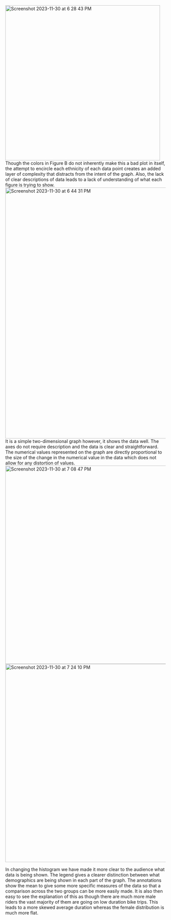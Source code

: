 <img width="486" alt="Screenshot 2023-11-30 at 6 28 43 PM" src="https://github.com/Zach-Seymour/FDSFE_ZSeymour/assets/143757823/00e1f057-c9cf-4bf5-a2c7-a396a19808c0">
Though the colors in Figure B do not inherently make this a bad plot in itself, the attempt to encircle each ethnicity of each data point creates an added layer of complexity that distracts from the intent of the graph. Also, the lack of clear descriptions of data leads to a lack of understanding of what each figure is trying to show. 

<img width="786" alt="Screenshot 2023-11-30 at 6 44 31 PM" src="https://github.com/Zach-Seymour/FDSFE_ZSeymour/assets/143757823/449bd293-1c8d-4659-b2c3-9d48d623c024">
It is a simple two-dimensional graph however, it shows the data well. The axes do not require description and the data is clear and straightforward. The numerical values represented on the graph are directly proportional to the size of the change in the numerical value in the data which does not allow for any distortion of values. 



<img width="621" alt="Screenshot 2023-11-30 at 7 08 47 PM" src="https://github.com/Zach-Seymour/FDSFE_ZSeymour/assets/143757823/612f33ef-1be7-4c50-84f9-0175481ee1cf">

<img width="621" alt="Screenshot 2023-11-30 at 7 24 10 PM" src="https://github.com/Zach-Seymour/FDSFE_ZSeymour/assets/143757823/605cd13c-f0d7-4842-8a03-b1c10fd5b5eb">

In changing the histogram we have made it more clear to the audience what data is being shown. The legend gives a clearer distinction between what demographics are being shown in each part of the graph. The annotations show the mean to give some more specific measures of the data so that a comparison across the two groups can be more easily made. It is also then easy to see the explanation of this as though there are much more male riders the vast majority of them are going on low duration bike trips. This leads to a more skewed average duration whereas the female distribution is much more flat.
